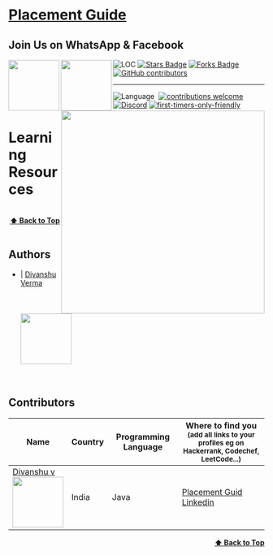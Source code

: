 # [Placement Guide](https://www.youtube.com/channel/UCVyCaPU0sM9FopyMMLqohWQ)

<p align="center">
 <h2>Join Us on WhatsApp & Facebook</h2>
 <a href="https://chat.whatsapp.com/FlvEjqblwleB8gugrvGSmk">
       <img align="left" height=100 src="https://media.tenor.com/koQXDHZHVMQAAAAi/whatsapp.gif">
 </a>
 <a href="https://www.facebook.com/placementguide.in">
       <img align="left" height=100 src="https://static1.squarespace.com/static/5994a0f17131a5643f407c37/t/5bf9070c0ebbe88c3392b17c/1543047009836/facebook_button.png">
   </a>
   <a href="https://www.youtube.com/channel/UCVyCaPU0sM9FopyMMLqohWQ?sub_confirmation=1">
       <img align="right" height=400 src="https://media.giphy.com/media/XeXtOVyYF961jhiPbt/giphy.gif">
   </a>
 <p/>

<img src="https://sloc.xyz/github/PlacementGuide1/PlacementGuide1" alt="LOC"/> <a href="https://github.com/PlacementGuide1/PlacementGuide1/stargazers"><img src="https://img.shields.io/github/stars/PlacementGuide1/PlacementGuide1" alt="Stars Badge"/></a>
<a href="https://github.com/PlacementGuide1/PlacementGuide1s/network/members"><img src="https://img.shields.io/github/forks/PlacementGuide1/PlacementGuide1" alt="Forks Badge"/></a>
<a href="https://github.com/PlacementGuide1/PlacementGuide1/graphs/contributors"><img alt="GitHub contributors" src="https://img.shields.io/github/contributors/PlacementGuide1/PlacementGuide1?color=2b9348"></a>

<!--[![GitHub issues by-label](https://img.shields.io/github/issues-pr-closed-raw/PlacementGuide1/PlacementGuide1.svg)](https://github.com/PlacementGuide1/PlacementGuide1/pulls?q=is%3Apr+is%3Aclosed)

<!--[![GitHub issues by-label](https://img.shields.io/github/issues-pr/PlacementGuide1/PlacementGuide1.svg)](https://github.com/PlacementGuide1/PlacementGuide1/pulls?q=is%3Aopen+is%3Apr)-->

---

![Language](https://img.shields.io/badge/language-Python%20%2F%20Java%20%2F%20JS%20%2F%20C++-orange.svg)&nbsp;
[![contributions welcome](https://img.shields.io/badge/contributions-welcome-brightgreen.svg?style=flat)](https://github.com/dwyl/esta/issues)
[![Discord](https://img.shields.io/discord/463752820026376202.svg?label=&logo=discord&logoColor=ffffff&color=7389D8&labelColor=6A7EC2)](https://discord.gg/umYVGnvvAg)
[![first-timers-only-friendly](http://img.shields.io/badge/first--timers--only-friendly-blue.svg?style=flat-square)](https://code.publiclab.org#r=all)

<!--[![Open Source Love](https://badges.frapsoft.com/os/v1/open-source.svg?v=103)](https://github.com/ellerbrock/open-source-badges/)
<a href="https://github.com/PlacementGuide1/PlacementGuide1/pulls"><img src="https://img.shields.io/github/issues-pr/PlacementGuide1/PlacementGuide1" alt="Pull Requests Badge"/></a>
<a href="https://github.com/PlacementGuide1/PlacementGuide1/issues"><img src="https://img.shields.io/github/issues/PlacementGuide1/PlacementGuide1" alt="Issues Badge"/></a>
-->
# Learning Resources

<!-- <a target="_blank" href="https://www.amazon.in/gp/search?ie=UTF8&tag=codedecks0d-21&linkCode=ur2&linkId=ad5e11b5c15f960da1985687dfcec2e8&camp=3638&creative=24630&index=books&keywords=java, data structures, algorithms, system design">codedecks</a><img src="//ir-in.amazon-adsystem.com/e/ir?t=codedecks0d-21&l=ur2&o=31" width="1" height="1" border="0" alt="" style="border:none !important; margin:0px !important;"/> -->
<!-- 1.) [Cracking the Coding Interview (Indian Edition)](https://amzn.to/2H0dHy6) -->

<!-- 2.) [Data Structures and Algorithms Made Easy in Java](https://amzn.to/33YqWbT) -->

<!-- 3.) [Data Structure and Algorithmic Thinking with Python](https://amzn.to/3lz22p4) -->

<!-- 4.) [Head First Design Patterns](https://amzn.to/37426Jk) -->

<!-- 5.) [Dynamic Programming for Coding Interviews](https://amzn.to/3jVSPqu) -->

<!-- DISCLAIMER: This above mentioned resources have affiliate links, which means if you buy one of the product from my links, I’ll receive a small commission. This helps support the channel and allows us to continue to add more tutorial. Thank you for the support! -->

<br/>
<div align="right">
    <b><a href="#Placement Guide">⬆️ Back to Top</a></b>
</div>
<br/>

## Authors

- | [Divanshu Verma](https://github.com/divanshu-verma/) <br> <img src="https://github.com/divanshu-verma.png" width="100" height="100">

<br>

## Contributors

| Name                                                                                                                                                                                               | Country        | Programming Language | Where to find you<br><sup>(add all links to your profiles eg on Hackerrank, Codechef, LeetCode...)</sup>                                                                                                                    |
| -------------------------------------------------------------------------------------------------------------------------------------------------------------------------------------------------- | -------------- | -------------------- | --------------------------------------------------------------------------------------------------------------------------------------------------------------------------------------------------------------------------- |
| [Divanshu v](https://github.com/diavnshu-verma/) <br> <img src="https://github.com/divanshu-verma.png" width="100" height="100">                                                                     | India          | Java                 | [Placement Guid](https://www.youtube.com/channel/UCVyCaPU0sM9FopyMMLqohWQ) <br> [Linkedin](https://www.linkedin.com/in/divanshu-verma-7968434a/)                                                              |
<div align="right">
    <b><a href="#algorithms">⬆️ Back to Top</a></b>
</div>
<br/>
